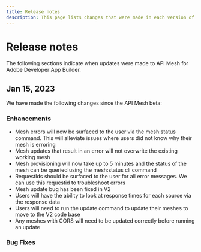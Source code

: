 ```yaml
---
title: Release notes
description: This page lists changes that were made in each version of API Mesh for Adobe Developer App Builder.
---
```


# Release notes

The following sections indicate when updates were made to API Mesh for Adobe Developer App Builder.

## Jan 15, 2023

We have made the following changes since the API Mesh beta:

### Enhancements

- Mesh errors will now be surfaced to the user via the mesh:status command. This will alleviate issues where users did not know why their mesh is erroring
- Mesh updates that result in an error will not overwrite the existing working mesh
- Mesh provisioning will now take up to 5 minutes and the status of the mesh can be queried using the mesh:status cli command
- RequestIds should be surfaced to the user for all error messages. We can use this requestid to troubleshoot errors
- Mesh update bug has been fixed in V2
- Users will have the ability to look at response times for each source via the response data
- Users will need to run the update command to update their meshes to move to the V2 code base
- Any meshes with CORS will need to be updated correctly before running an update

### Bug Fixes

